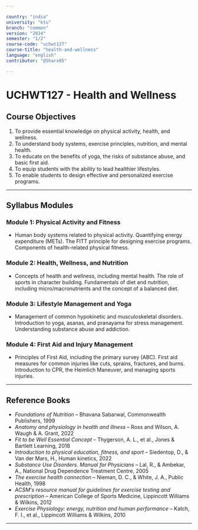 ```yaml
---

country: "india"
university: "ktu"
branch: "common"
version: "2024"
semester: "1/2"
course-code: "uchwt127"
course-title: "health-and-wellness"
language: "english"
contributor: "@Sharx05"

---
```


# UCHWT127 - Health and Wellness

## Course Objectives

1.  To provide essential knowledge on physical activity, health, and wellness.
2.  To understand body systems, exercise principles, nutrition, and mental health.
3.  To educate on the benefits of yoga, the risks of substance abuse, and basic first aid.
4.  To equip students with the ability to lead healthier lifestyles.
5.  To enable students to design effective and personalized exercise programs.

---

## Syllabus Modules

### Module 1: Physical Activity and Fitness

-   Human body systems related to physical activity. Quantifying energy expenditure (METs). The FITT principle for designing exercise programs. Components of health-related physical fitness.

### Module 2: Health, Wellness, and Nutrition

-   Concepts of health and wellness, including mental health. The role of sports in character building. Fundamentals of diet and nutrition, including micro/macronutrients and the concept of a balanced diet.

### Module 3: Lifestyle Management and Yoga

-   Management of common hypokinetic and musculoskeletal disorders. Introduction to yoga, asanas, and pranayama for stress management. Understanding substance abuse and addiction.

### Module 4: First Aid and Injury Management

-   Principles of First Aid, including the primary survey (ABC). First aid measures for common injuries like cuts, sprains, fractures, and burns. Introduction to CPR, the Heimlich Maneuver, and managing sports injuries.

---

## Reference Books

-   *Foundations of Nutrition* – Bhavana Sabarwal, Commonwealth Publishers, 1999
-   *Anatomy and physiology in health and illness* – Ross and Wilson, A. Waugh & A. Grant, 2022
-   *Fit to be Well Essential Concept* – Thygerson, A. L., et al., Jones & Bartlett Learning, 2018
-   *Introduction to physical education, fitness, and sport* – Siedentop, D., & Van der Mars, H., Human kinetics, 2022
-   *Substance Use Disorders. Manual for Physicians* – Lal, R., & Ambekar, A., National Drug Dependence Treatment Centre, 2005
-   *The exercise health connection* – Nieman, D. C., & White, J. A., Public Health, 1998
-   *ACSM's resource manual for guidelines for exercise testing and prescription* – American College of Sports Medicine, Lippincott Williams & Wilkins, 2012
-   *Exercise Physiology: energy, nutrition and human performance* – Katch, F. I., et al., Lippincott Williams & Wilkins, 2010

---

